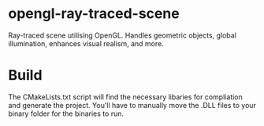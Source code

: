 # opengl-ray-traced-scene
 Ray-traced scene utilising OpenGL. Handles geometric objects, global illumination, enhances visual realism, and more.

 # Build
The CMakeLists.txt script will find the necessary libaries for compliation and generate the project. You'll have to manually move the .DLL files to your binary folder for the binaries to run.
